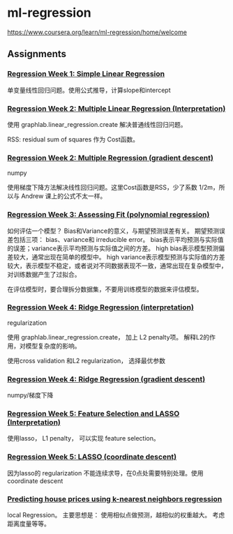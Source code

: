 
# ml-regression

https://www.coursera.org/learn/ml-regression/home/welcome



## Assignments

### [Regression Week 1: Simple Linear Regression](https://www.coursera.org/learn/ml-regression/supplement/z0Uef/reading-fitting-a-simple-linear-regression-model-on-housing-data)

单变量线性回归问题。使用公式推导，计算slope和intercept

### [Regression Week 2: Multiple Linear Regression (Interpretation)](https://www.coursera.org/learn/ml-regression/supplement/7xN9c/reading-exploring-different-multiple-regression-models-for-house-price)

使用 graphlab.linear_regression.create 解决普通线性回归问题。

RSS:  residual sum of squares 作为 Cost函数。

### [Regression Week 2: Multiple Regression (gradient descent)](https://www.coursera.org/learn/ml-regression/supplement/tcfe4/reading-implementing-gradient-descent-for-multiple-regression)

numpy

使用梯度下降方法解决线性回归问题。这里Cost函数是RSS，少了系数 1/2m，所以与 Andrew 课上的公式不太一样。


### [Regression Week 3: Assessing Fit (polynomial regression)](https://www.coursera.org/learn/ml-regression/supplement/MhFOa/reading-exploring-the-bias-variance-tradeoff)

如何评估一个模型？ Bias和Variance的意义，与期望预测误差有关。 期望预测误差包括三项： bias、variance和 irreducible error。 bias表示平均预测与实际值的误差；variance表示平均预测与实际值之间的方差。 high bias表示模型预测偏差较大，通常出现在简单的模型中。 high variance表示模型预测与实际值的方差较大，表示模型不稳定，或者说对不同数据表现不一致，通常出现在复杂模型中，对训练数据产生了过拟合。

在评估模型时，要合理拆分数据集，不要用训练模型的数据来评估模型。


### [Regression Week 4: Ridge Regression (interpretation)](https://www.coursera.org/learn/ml-regression/supplement/64hYu/reading-observing-effects-of-l2-penalty-in-polynomial-regression)

regularization

使用 graphlab.linear_regression.create， 加上 L2 penalty项。 解释L2的作用，对模型复杂度的影响。

使用cross validation 和L2 regularization， 选择最优参数


### [Regression Week 4: Ridge Regression (gradient descent)](https://www.coursera.org/learn/ml-regression/supplement/poz6z/reading-implementing-ridge-regression-via-gradient-descent)

numpy/梯度下降


### [Regression Week 5: Feature Selection and LASSO (Interpretation)](https://www.coursera.org/learn/ml-regression/supplement/qsV5O/reading-using-lasso-to-select-features)

使用lasso， L1 penalty， 可以实现 feature selection。


### [Regression Week 5: LASSO (coordinate descent)](https://www.coursera.org/learn/ml-regression/supplement/dtsUT/reading-implementing-lasso-using-coordinate-descent)

因为lasso的 regularization 不能连续求导，在0点处需要特别处理。使用coordinate descent

### [Predicting house prices using k-nearest neighbors regression](https://www.coursera.org/learn/ml-regression/supplement/dQJGs/reading-predicting-house-prices-using-k-nearest-neighbors-regression)

local Regression。 主要思想是： 使用相似点做预测，越相似的权重越大。 考虑距离度量等等。

